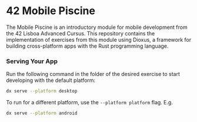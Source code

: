 # 42 Mobile Piscine

The Mobile Piscine is an introductory module for mobile development from the 42 Lisboa Advanced Cursus. This repository contains the implementation of exercises from this module using Dioxus, a framework for building cross-platform apps with the Rust programming language.

### Serving Your App

Run the following command in the folder of the desired exercise to start developing with the default platform:

```bash
dx serve --platform desktop
```

To run for a different platform, use the `--platform platform` flag. E.g.
```bash
dx serve --platform android
```
